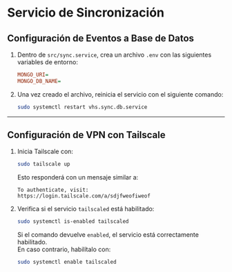 # Servicio de Sincronización

## Configuración de Eventos a Base de Datos

1. Dentro de `src/sync.service`, crea un archivo `.env` con las siguientes variables de entorno:

   ```ini
   MONGO_URI=
   MONGO_DB_NAME=
   ```

2. Una vez creado el archivo, reinicia el servicio con el siguiente comando:

   ```bash
   sudo systemctl restart vhs.sync.db.service
   ```

---

## Configuración de VPN con Tailscale

1. Inicia Tailscale con:

   ```bash
   sudo tailscale up
   ```

   Esto responderá con un mensaje similar a:

   ```
   To authenticate, visit:
   https://login.tailscale.com/a/sdjfweofiweof
   ```

2. Verifica si el servicio `tailscaled` está habilitado:

   ```bash
   sudo systemctl is-enabled tailscaled
   ```

   Si el comando devuelve `enabled`, el servicio está correctamente habilitado.  
   En caso contrario, habilítalo con:

   ```bash
   sudo systemctl enable tailscaled
   ```
